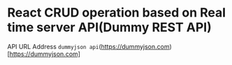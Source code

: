 # React CRUD operation based on Real time server API(Dummy REST API)

API URL Address `dummyjson api`(https://dummyjson.com)[https://dummyjson.com]




